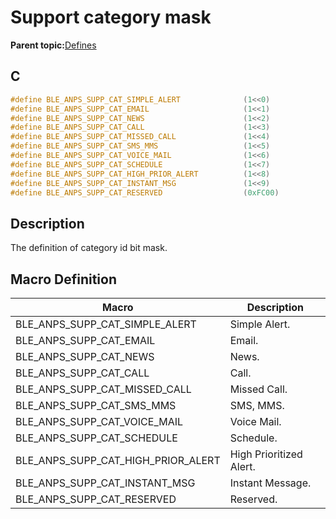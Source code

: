 # Support category mask

**Parent topic:**[Defines](GUID-4B2D354D-5C6F-4C03-A5C2-1EF1B1D1449B.md)

## C

```c
#define BLE_ANPS_SUPP_CAT_SIMPLE_ALERT              (1<<0)
#define BLE_ANPS_SUPP_CAT_EMAIL                     (1<<1)
#define BLE_ANPS_SUPP_CAT_NEWS                      (1<<2)
#define BLE_ANPS_SUPP_CAT_CALL                      (1<<3)
#define BLE_ANPS_SUPP_CAT_MISSED_CALL               (1<<4)
#define BLE_ANPS_SUPP_CAT_SMS_MMS                   (1<<5)
#define BLE_ANPS_SUPP_CAT_VOICE_MAIL                (1<<6)
#define BLE_ANPS_SUPP_CAT_SCHEDULE                  (1<<7)
#define BLE_ANPS_SUPP_CAT_HIGH_PRIOR_ALERT          (1<<8)
#define BLE_ANPS_SUPP_CAT_INSTANT_MSG               (1<<9)
#define BLE_ANPS_SUPP_CAT_RESERVED                  (0xFC00)
```

## Description

The definition of category id bit mask.

## Macro Definition

|Macro|Description|
|-----|-----------|
|BLE\_ANPS\_SUPP\_CAT\_SIMPLE\_ALERT|Simple Alert.|
|BLE\_ANPS\_SUPP\_CAT\_EMAIL|Email.|
|BLE\_ANPS\_SUPP\_CAT\_NEWS|News.|
|BLE\_ANPS\_SUPP\_CAT\_CALL|Call.|
|BLE\_ANPS\_SUPP\_CAT\_MISSED\_CALL|Missed Call.|
|BLE\_ANPS\_SUPP\_CAT\_SMS\_MMS|SMS, MMS.|
|BLE\_ANPS\_SUPP\_CAT\_VOICE\_MAIL|Voice Mail.|
|BLE\_ANPS\_SUPP\_CAT\_SCHEDULE|Schedule.|
|BLE\_ANPS\_SUPP\_CAT\_HIGH\_PRIOR\_ALERT|High Prioritized Alert.|
|BLE\_ANPS\_SUPP\_CAT\_INSTANT\_MSG|Instant Message.|
|BLE\_ANPS\_SUPP\_CAT\_RESERVED|Reserved.|

